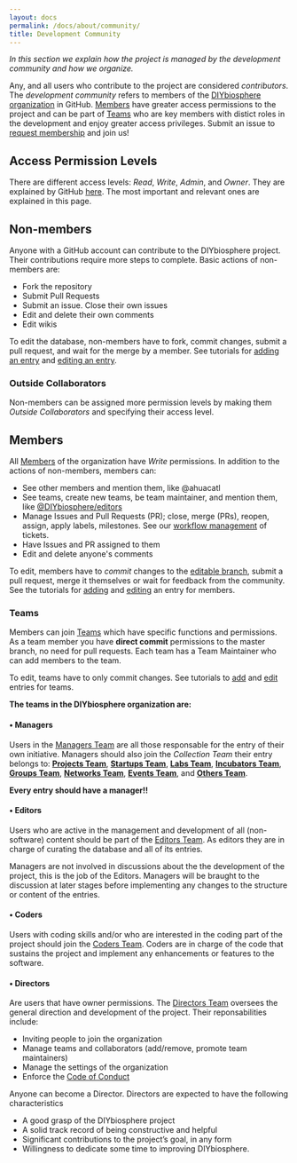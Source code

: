 ```yaml
---
layout: docs
permalink: /docs/about/community/
title: Development Community
---
```


_In this section we explain how the project is managed by the development community and how we organize._

Any, and all users who contribute to the project are considered _contributors_. The _development community_ refers to members of the [DIYbiosphere organization] in GitHub. [Members](#members) have greater access permissions to the project and can be part of [Teams](#teams) who are key members with distict roles in the development and enjoy greater access privileges. Submit an issue to [request membership] and join us!

## Access Permission Levels
There are different access levels: _Read_, _Write_, _Admin_, and _Owner_. They are explained by GitHub [here]. The most important and relevant ones are explained in this page.

## Non-members
Anyone with a GitHub account can contribute to the DIYbiosphere project. Their contributions require more steps to complete. Basic actions of non-members are:

- Fork the repository
- Submit Pull Requests
- Submit an issue. Close their own issues
- Edit and delete their own comments
- Edit wikis

To edit the database, non-members have to fork, commit changes, submit a pull request, and wait for the merge by a member. See tutorials for [adding an entry] and [editing an entry].

### Outside Collaborators
Non-members can be assigned more permission levels by making them _Outside Collaborators_ and specifying their access level.

## Members
All [Members] of the organization have _Write_ permissions. In addition to the actions of non-members, members can:

- See other members and mention them, like @ahuacatl
- See teams, create new teams, be team maintainer, and mention them, like [@DIYbiosphere/editors]
- Manage Issues and Pull Requests (PR); close, merge (PRs), reopen, assign, apply labels, milestones. See our [workflow management] of tickets.
- Have Issues and PR assigned to them
- Edit and delete anyone's comments

To edit, members have to _commit_ changes to the [editable branch], submit a pull request, merge it themselves or wait for feedback from the community. See the tutorials for [adding] and [editing] an entry for members.

### Teams
Members can join [Teams] which have specific functions and permissions. As a team member you have **direct commit** permissions to the master branch, no need for pull requests. Each team has a Team Maintainer who can add members to the team.

To edit, teams have to only commit changes. See tutorials to [add] and [edit] entries for teams.

**The teams in the DIYbiosphere organization are:**

#### • Managers
Users in the [Managers Team] are all those responsable for the entry of their own initiative.  Managers should also join the _Collection Team_ their entry belongs to: **[Projects Team]**, **[Startups Team]**, **[Labs Team]**, **[Incubators Team]**, **[Groups Team]**, **[Networks Team]**, **[Events Team]**, and **[Others Team]**.

**Every entry should have a manager!!**

#### • Editors
Users who are active in the management and development of all (non-software) content should be part of the [Editors Team]. As editors they are in charge of curating the database and all of its entries.

Managers are not involved in discussions about the the development of the project, this is the job of the Editors. Managers will be braught to the discussion at later stages before implementing any changes to the structure or content of the entries.

#### • Coders
Users with coding skills and/or who are interested in the coding part of the project should join the [Coders Team]. Coders are in charge of the code that sustains the project and implement any enhancements or features to the software.

#### • Directors
Are users that have owner permissions. The [Directors Team] oversees the general direction and development of the project. Their reponsabilities include:

- Inviting people to join the organization
- Manage teams and collaborators (add/remove, promote team maintainers)
- Manage the settings of the organization
- Enforce the [Code of Conduct]

Anyone can become a Director. Directors are expected to have the following characteristics

- A good grasp of the DIYbiosphere project
- A solid track record of being constructive and helpful
- Significant contributions to the project’s goal, in any form
- Willingness to dedicate some time to improving DIYbiosphere.


[Repository]: https://github.com/DIYbiosphere/sphere.dir "Go to DIYbiosphere repository"
[DIYbiosphere organization]: https://github.com/DIYbiosphere "Go to the DIYbiosphere organization GitHub page"
[Request membership]: /docs/help/contributing/#request-membership "How to request membership"
[here]: https://help.github.com/articles/repository-permission-levels-for-an-organization/ "Learn about permission levels from GitHub"
[workflow management]: /docs/help/workflow/ "Learn how tickets are managed and organized"
[adding an entry]: /docs/help/tutorials/add-entry/ "How to add an entry"
[editing an entry]: /docs/help/tutorials/edit-entry/ "How to edit an entry"
[editable branch]: https://github.com/DIYbiosphere/sphere.dir/tree/editable "Go directly to the "
[adding]: /docs/help/tutorials/add-entry-member/ "How to add an entry"
[editing]: /docs/help/tutorials/edit-entry-member/ "How to edit an entry"
[add]: /docs/help/tutorials/add-entry-teams/ "How to add an entry"
[edit]: /docs/help/tutorials/edit-entry-teams/ "How to edit an entry"
[Members]: https://github.com/orgs/DIYbiosphere/people "See all members of the DIYbiosphere organization"
[Teams]: https://github.com/orgs/DIYbiosphere/teams "See all teams of the DIYbiosphere"
[Managers Team]: https://github.com/orgs/DIYbiosphere/teams/managers "See all Managers"
[Projects Team]: https://github.com/orgs/DIYbiosphere/teams/projects "See all Project managers"
[Startups Team]: https://github.com/orgs/DIYbiosphere/teams/startups "See all Startup managers"
[Labs Team]: https://github.com/orgs/DIYbiosphere/teams/labs "See all Lab managers"
[Incubators Team]: https://github.com/orgs/DIYbiosphere/teams/incubators "See all Incubator managers"
[Groups Team]: https://github.com/orgs/DIYbiosphere/teams/groups "See all Group managers"
[Networks Team]: https://github.com/orgs/DIYbiosphere/teams/networks "See all Network managers"
[Events Team]: https://github.com/orgs/DIYbiosphere/teams/events "See all Event managers"
[Others Team]: https://github.com/orgs/DIYbiosphere/teams/others "See all Other managers"
[Editors Team]: https://github.com/orgs/DIYbiosphere/teams/editors "See all Editors"
[Coders Team]: https://github.com/orgs/DIYbiosphere/teams/coders "See all Coders"
[Directors Team]: https://github.com/orgs/DIYbiosphere/teams/directors "See all Directors"
[code of conduct]: /docs/about/coc/ "Learn the Code of Conduct of the DIYbiosphere project"
[@DIYbiosphere/editors]: https://github.com/orgs/DIYbiosphere/teams/editors
